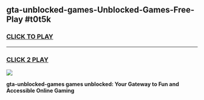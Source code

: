 
## gta-unblocked-games-Unblocked-Games-Free-Play #t0t5k
<h3>
<a href="https://us.freeplayer.one?title=gta-unblocked-games&ref=9M">CLICK TO PLAY</a></h3>
<hr>

<h3>
<a href="https://us.freeplayer.one?title=gta-unblocked-games&ref=9M">CLICK 2 PLAY</a>
  
</h3>

<a href="https://us.freeplayer.one?title=gta-unblocked-games&ref=9M"><img src="https://clearcache.store/games.png"></a>


**gta-unblocked-games games unblocked: Your Gateway to Fun and Accessible Online Gaming**
